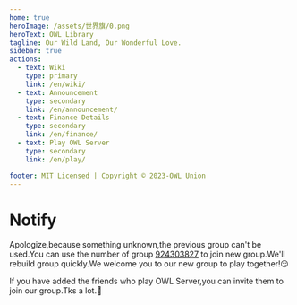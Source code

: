 ```yaml
---
home: true
heroImage: /assets/世界旗/0.png
heroText: OWL Library
tagline: Our Wild Land, Our Wonderful Love.
sidebar: true
actions:
  - text: Wiki
    type: primary 
    link: /en/wiki/
  - text: Announcement
    type: secondary 
    link: /en/announcement/
  - text: Finance Details
    type: secondary 
    link: /en/finance/
  - text: Play OWL Server
    type: secondary
    link: /en/play/

footer: MIT Licensed | Copyright © 2023-OWL Union
---
```


# Notify
Apologize,because something unknown,the previous group can't be used.You can use the number of group  [924303827](http://qm.qq.com/cgi-bin/qm/qr?_wv=1027&k=1uK03IZGr2thz5COuz1M82iyY67KOIua&authKey=pMk1EXGdLh63Sk0wVdYlwLAAJVsVF49O0qeDAnXJ97PhfnQKi4cl%2BYgIMyvXcmPw&noverify=0&group_code=924303827) to join new group.We'll rebuild group quickly.We welcome you to our new group to play together!😏

If you have added the friends who play OWL Server,you can invite them to join our group.Tks a lot.🌟
